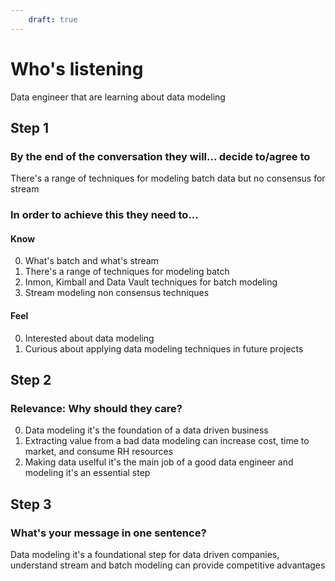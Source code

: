 ```yaml
---
    draft: true
---
```


# Who's listening

Data engineer that are learning about data modeling

## Step 1

### By the end of the conversation they will... decide to/agree to

There's a range of techniques for modeling batch data but no consensus for stream

### In order to achieve this they need to...

#### Know

0. What's batch and what's stream
1. There's a range of techniques for modeling batch
2. Inmon, Kimball and Data Vault techniques for batch modeling
3. Stream modeling non consensus techniques

#### Feel

0. Interested about data modeling
1. Curious about applying data modeling techniques in future projects

## Step 2

### Relevance: Why should they care?

0. Data modeling it's the foundation of a data driven business
1. Extracting value from a bad data modeling can increase cost, time to market, and consume RH resources
2. Making data uselful it's the main job of a good data engineer and modeling it's an essential step

## Step 3

### What's your message in one sentence?

Data modeling it's a foundational step for data driven companies, understand stream and batch modeling 
can provide competitive advantages
